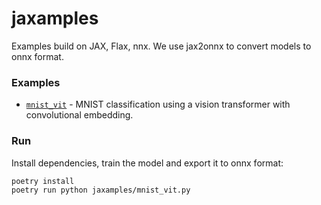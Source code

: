 # jaxamples
Examples build on JAX, Flax, nnx. We use jax2onnx to convert models to onnx format.

### **Examples**
* [`mnist_vit`](https://netron.app/?url=https://enpasos.github.io/jaxamples/onnx/mnist_vit_model.onnx) - MNIST classification using a vision transformer with convolutional embedding. 

### **Run**
Install dependencies, train the model and export it to onnx format:
```  
poetry install
poetry run python jaxamples/mnist_vit.py
``` 
